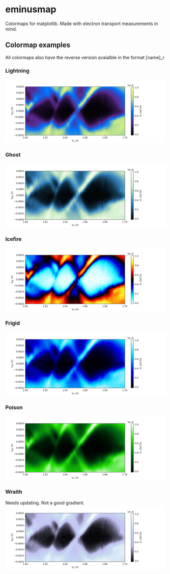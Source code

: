 # eminusmap
Colormaps for matplotlib. Made with electron transport measurements in mind.


## Colormap examples
All colormaps also have the reverse version avaialble in the format \[name]\_r

### Lightning
![Lightning](map_examples/lightning.png)

### Ghost
![ghost](map_examples/ghost.png)

### Icefire
![fireice](map_examples/fireice.png)


### Frigid
![frigid](map_examples/frigid.png)

### Poison
![poison](map_examples/poison.png)

### Wraith
Needs updating. Not a good gradient.
![wraith](map_examples/wraith.png)
